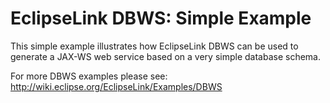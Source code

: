 EclipseLink DBWS: Simple Example
================================

This simple example illustrates how EclipseLink DBWS can be used to generate a JAX-WS web service based on a very simple database schema.

For more DBWS examples please see: http://wiki.eclipse.org/EclipseLink/Examples/DBWS